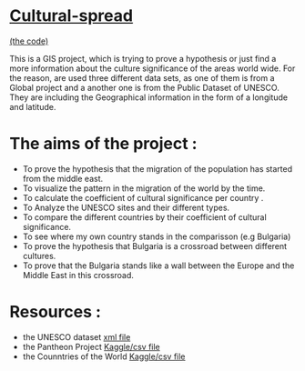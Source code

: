 # [Cultural-spread](https://indzhov.github.io/Cultural-spread/) 
[(the code)](https://github.com/indzhov/Cultural-spread/blob/master/Untitled.ipynb) 


This is a GIS project, which is trying to prove a hypothesis or just find a more information about the culture significance of the areas world wide. 
For the reason, are used three different data sets, as one of them is from a Global project and a another one is from the Public Dataset of UNESCO.
They are including the Geographical information in the form of a longitude and latitude. 

# The aims of the project : 
- To prove the hypothesis that the migration of the population has started from the middle east. 
- To visualize the pattern in the migration of the world by the time. 
- To calculate the coefficient of cultural significance per country .
- To Analyze the UNESCO sites and their different types. 
- To compare the different countries by their coefficient of cultural significance. 
- To see where my own country stands in the comparisson (e.g Bulgaria)
- To prove the hypothesis that Bulgaria is a crossroad between different cultures. 
- To prove that the Bulgaria stands like a wall between the Europe and the Middle East in this crossroad. 

# Resources : 
- the UNESCO dataset [xml file](https://whc.unesco.org/en/list/xml/) 
- the Pantheon Project [Kaggle/csv file](https://www.kaggle.com/mit/pantheon-project)
- the Counntries of the World [Kaggle/csv file](https://www.kaggle.com/fernandol/countries-of-the-world)
